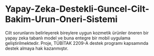 # Yapay-Zeka-Destekli-Guncel-Cilt-Bakim-Urun-Oneri-Sistemi
Cilt sorunlarını belirleyerek bireylere uygun kozmetik ürünler öneren bir yapay zeka tabanlı model ve buna entegre bir mobil uygulama geliştirilmektedir. Proje, TÜBİTAK 2209-A destek programı kapsamında destek almaya hak kazanmıştır.
